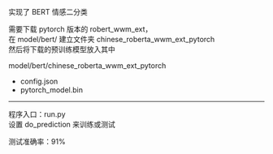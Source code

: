 实现了 BERT 情感二分类  

需要下载 pytorch 版本的 robert_wwm_ext，  
在 model/bert/ 建立文件夹 chinese_roberta_wwm_ext_pytorch  
然后将下载的预训练模型放入其中

model/bert/chinese_roberta_wwm_ext_pytorch

+ config.json
+ pytorch_model.bin  

***

程序入口：run.py   
设置 do_prediction 来训练或测试  

测试准确率：91%
